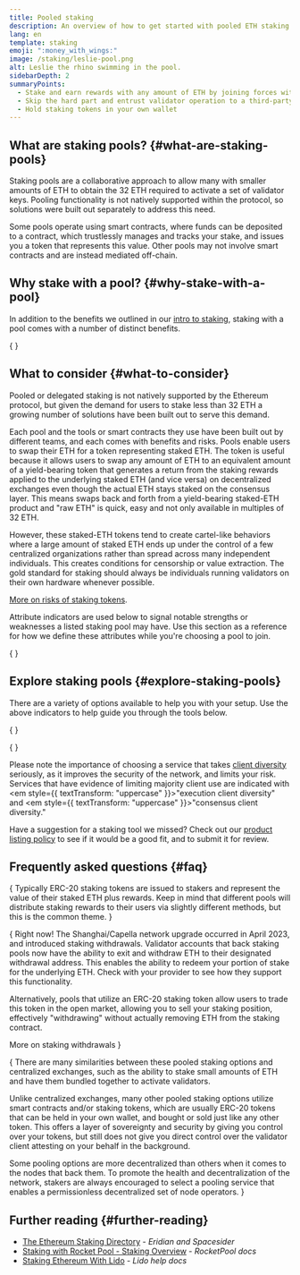 ```yaml
---
title: Pooled staking
description: An overview of how to get started with pooled ETH staking
lang: en
template: staking
emoji: ":money_with_wings:"
image: /staking/leslie-pool.png
alt: Leslie the rhino swimming in the pool.
sidebarDepth: 2
summaryPoints:
  - Stake and earn rewards with any amount of ETH by joining forces with others
  - Skip the hard part and entrust validator operation to a third-party
  - Hold staking tokens in your own wallet
---
```


## What are staking pools? \{#what-are-staking-pools}

Staking pools are a collaborative approach to allow many with smaller amounts of ETH to obtain the 32 ETH required to activate a set of validator keys. Pooling functionality is not natively supported within the protocol, so solutions were built out separately to address this need.

Some pools operate using smart contracts, where funds can be deposited to a contract, which trustlessly manages and tracks your stake, and issues you a token that represents this value. Other pools may not involve smart contracts and are instead mediated off-chain.

## Why stake with a pool? \{#why-stake-with-a-pool}

In addition to the benefits we outlined in our [intro to staking](/staking/), staking with a pool comes with a number of distinct benefits.

<CardGrid>
  <Card title="Low barrier to entry" emoji="🐟" description="Not a whale? No problem. Most staking pools let you stake virtually any amount of ETH by joining forces with other stakers, unlike staking solo which requires 32 ETH." />
  <Card title="Stake today" emoji=":stopwatch:" description="Staking with a pool is as easy as a token swap. No need to worry about hardware setup and node maintenance. Pools allow you to deposit your ETH which enables node operators to run validators. Rewards are then distributed to contributors minus a fee for node operations." />
  <Card title="Staking tokens" emoji=":droplet:" description="Many staking pools provide a token that represents a claim on your staked ETH and the rewards it generates. This allows you to make use of your staked ETH, e.g. as collateral in DeFi applications." />
</CardGrid>

{
<StakingComparison page="pools" />
}

## What to consider \{#what-to-consider}

Pooled or delegated staking is not natively supported by the Ethereum protocol, but given the demand for users to stake less than 32 ETH a growing number of solutions have been built out to serve this demand.

Each pool and the tools or smart contracts they use have been built out by different teams, and each comes with benefits and risks. Pools enable users to swap their ETH for a token representing staked ETH. The token is useful because it allows users to swap any amount of ETH to an equivalent amount of a yield-bearing token that generates a return from the staking rewards applied to the underlying staked ETH (and vice versa) on decentralized exchanges even though the actual ETH stays staked on the consensus layer. This means swaps back and forth from a yield-bearing staked-ETH product and "raw ETH" is quick, easy and not only available in multiples of 32 ETH.

However, these staked-ETH tokens tend to create cartel-like behaviors where a large amount of staked ETH ends up under the control of a few centralized organizations rather than spread across many independent individuals. This creates conditions for censorship or value extraction. The gold standard for staking should always be individuals running validators on their own hardware whenever possible.

[More on risks of staking tokens](https://notes.ethereum.org/@djrtwo/risks-of-lsd).

Attribute indicators are used below to signal notable strengths or weaknesses a listed staking pool may have. Use this section as a reference for how we define these attributes while you're choosing a pool to join.

{
<StakingConsiderations page="pools" />
}

## Explore staking pools \{#explore-staking-pools}

There are a variety of options available to help you with your setup. Use the above indicators to help guide you through the tools below.

{
<ProductDisclaimer />
}

{
<StakingProductsCardGrid category="pools" />
}

Please note the importance of choosing a service that takes [client diversity](/developers/docs/nodes-and-clients/client-diversity/) seriously, as it improves the security of the network, and limits your risk. Services that have evidence of limiting majority client use are indicated with <em style={{ textTransform: "uppercase" }}>"execution client diversity"</em> and <em style={{ textTransform: "uppercase" }}>"consensus client diversity."</em>

Have a suggestion for a staking tool we missed? Check out our [product listing policy](/contributing/adding-staking-products/) to see if it would be a good fit, and to submit it for review.

## Frequently asked questions \{#faq}

{
<ExpandableCard title="How do I earn rewards?">
Typically ERC-20 staking tokens are issued to stakers and represent the value of their staked ETH plus rewards. Keep in mind that different pools will distribute staking rewards to their users via slightly different methods, but this is the common theme.
</ExpandableCard>
}

{
<ExpandableCard title="When can I withdraw my stake?">
Right now! The Shanghai/Capella network upgrade occurred in April 2023, and introduced staking withdrawals. Validator accounts that back staking pools now have the ability to exit and withdraw ETH to their designated withdrawal address. This enables the ability to redeem your portion of stake for the underlying ETH. Check with your provider to see how they support this functionality.

Alternatively, pools that utilize an ERC-20 staking token allow users to trade this token in the open market, allowing you to sell your staking position, effectively "withdrawing" without actually removing ETH from the staking contract.

<ButtonLink to="/staking/withdrawals/">More on staking withdrawals</ButtonLink>
</ExpandableCard>
}

{
<ExpandableCard title="Is this different from staking with my exchange?">
There are many similarities between these pooled staking options and centralized exchanges, such as the ability to stake small amounts of ETH and have them bundled together to activate validators.

Unlike centralized exchanges, many other pooled staking options utilize smart contracts and/or staking tokens, which are usually ERC-20 tokens that can be held in your own wallet, and bought or sold just like any other token. This offers a layer of sovereignty and security by giving you control over your tokens, but still does not give you direct control over the validator client attesting on your behalf in the background.

Some pooling options are more decentralized than others when it comes to the nodes that back them. To promote the health and decentralization of the network, stakers are always encouraged to select a pooling service that enables a permissionless decentralized set of node operators.
</ExpandableCard>
}

## Further reading \{#further-reading}

- [The Ethereum Staking Directory](https://www.staking.directory/) - _Eridian and Spacesider_
- [Staking with Rocket Pool - Staking Overview](https://docs.rocketpool.net/guides/staking/overview.html) - _RocketPool docs_
- [Staking Ethereum With Lido](https://help.lido.fi/en/collections/2947324-staking-ethereum-with-lido) - _Lido help docs_
